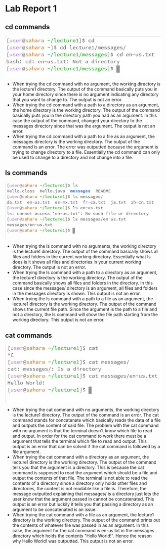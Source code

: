 # __Lab Report 1__
## __cd commands__
![Image](Capture1.JPG)
* When trying the cd command with no argument, the working directory is the lecture1 directory. The output of the command basically puts you in your home directory since there is no argument indicating any directory that you want to change to. The output is not an error.
* When trying the cd command with a path to a directory as an argument, the home directory is the working directory. The output of the command basically puts you in the directory path you had as an argument. In this case the output of the command, changed your directory to the messages directory since that was the argument. The output is not an error.
* When trying the cd command with a path to a file as an argument, the messages directory is the working directory. The output of the command is an error. The error was outputted because the argument is trying to change directory to a file. Essentially the cd command can only be used to change to a directory and not change into a file.
## __ls commands__
![Image](Capture2.JPG)
* When trying the ls command with no arguments, the working directory is the lecture1 directory. The output of the command basically shows all files and folders in the current working directory. Essentially what ls does is it shows all files and directories in your current working directory. The output is not an error.
* When trying the ls command with a path to a directory as an argument, the lecture1 directory is the working directory. The output of the command basically shows all files and folders in the directory. In this case since the messages/ directory is an argument, all files and folders in the messages directory is shown. This output is not an error.
* When trying the ls command with a path to a file as an argument, the lecture1 directory is the working directory. The output of the command shows the current file path. Since the argument is the path to a file and not a directory, the ls command will show the file path starting from the working directory. This output is not an error.
## __cat commands__
![Image](Capture3.JPG)
* When trying the cat command with no arguments, the working directory is the lecture1 directory. The output of the command is an error. The cat command stands for concatanate which basically reads the data of a file and outputs the content of said file. The problem with the cat command with no argument is that the terminal doesn't know which file to read and output. In order for the cat command to work there must be a argument that tells the terminal which file to read and output. This output is an error that can be solved if the cat command is followed by a file argument.
* When trying the cat command with a directory as an argument, the lecture1 directory is the working directory. The output of the command tells you that the argument is a directory. This is because the cat command is supposed to read the argument which should be a file and output the contents of that file. The terminal is not able to read the contents of a directory since a directory only holds other files and directories, the content is not readable like a file is. Therefore, the message outputted explaining that messages/ is a directory just lets the user know that the argument passed in cannot be concatenated. This output is an error but luckily it tells you that passing a directory as an argument to be concatenated is an issue.
* When trying the cat command with a file as an argument, the lecture1 directory is the working directory. The output of the command prints out the contents of whatever file was passed in as an argument. In this case, the argument for the cat command is en-us.txt in the messages directory which holds the contents "Hello World!". Hence the reason why Hello World! was outputted. This output is not an error.
